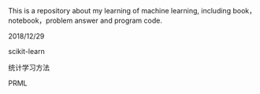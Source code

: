 This is a repository about my learning of machine learning, including book，notebook，problem answer and program code.

2018/12/29

scikit-learn

统计学习方法

PRML